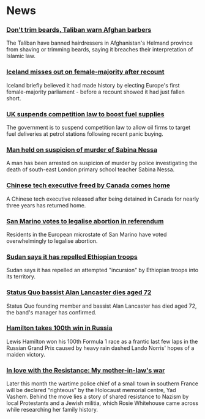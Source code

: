 # News
### [Don't trim beards, Taliban warn Afghan barbers](https://www.bbc.com/news/world-asia-58700159)
The Taliban have banned hairdressers in Afghanistan's Helmand province from shaving or trimming beards, saying it breaches their interpretation of Islamic law.
### [Iceland misses out on female-majority after recount](https://www.bbc.com/news/world-europe-58698490)
Iceland briefly believed it had made history by electing Europe's first female-majority parliament - before a recount showed it had just fallen short.
### [UK suspends competition law to boost fuel supplies](https://www.bbc.com/news/uk-58701620)
The government is to suspend competition law to allow oil firms to target fuel deliveries at petrol stations following recent panic buying.
### [Man held on suspicion of murder of Sabina Nessa](https://www.bbc.com/news/uk-england-london-58696977)
A man has been arrested on suspicion of murder by police investigating the death of south-east London primary school teacher Sabina Nessa.
### [Chinese tech executive freed by Canada comes home](https://www.bbc.com/news/world-us-canada-58690974)
A Chinese tech executive released after being detained in Canada for nearly three years has returned home.
### [San Marino votes to legalise abortion in referendum](https://www.bbc.com/news/world-europe-58701788)
Residents in the European microstate of San Marino have voted overwhelmingly to legalise abortion.
### [Sudan says it has repelled Ethiopian troops](https://www.bbc.com/news/world-africa-58698010)
Sudan says it has repelled an attempted "incursion" by Ethiopian troops into its territory. 
### [Status Quo bassist Alan Lancaster dies aged 72](https://www.bbc.com/news/entertainment-arts-58698864)
Status Quo founding member and bassist Alan Lancaster has died aged 72, the band's manager has confirmed.
### [Hamilton takes 100th win in Russia](https://www.bbc.com/sport/formula1/58698234)
Lewis Hamilton won his 100th Formula 1 race as a frantic last few laps in the Russian Grand Prix caused by heavy rain dashed Lando Norris' hopes of a maiden victory.
### [In love with the Resistance: My mother-in-law's war](https://www.bbc.com/news/stories-58677274)
Later this month the wartime police chief of a small town in southern France will be declared "righteous" by the Holocaust memorial centre, Yad Vashem. Behind the move lies a story of shared resistance to Nazism by local Protestants and a Jewish militia, which Rosie Whitehouse came across while researching her family history.
